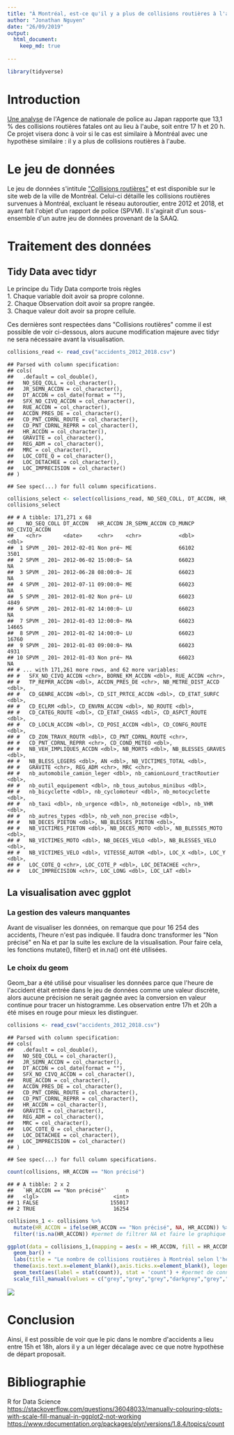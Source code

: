 ```yaml
---
title: "À Montréal, est-ce qu'il y a plus de collisions routières à l'aube?"
author: "Jonathan Nguyen"
date: "26/09/2019"
output: 
  html_document:
    keep_md: true
  
---
```




```r
library(tidyverse)
```
# Introduction

[Une analyse](https://www.japantimes.co.jp/news/2017/09/14/national/rate-fatal-accidents-twilight-prompts-police-urge-drivers-turn-headlights-earlier/#.XZKZykZKjD4) de l'Agence de nationale de police au Japan rapporte que 13,1 % des collisions routières fatales ont au lieu à l'aube, soit entre 17 h et 20 h. Ce projet visera donc à voir si le cas est similaire à Montréal avec une hypothèse similaire : il y a plus de collisions routières à l'aube.

# Le jeu de données

Le jeu de données s'intitule ["Collisions routières"](http://donnees.ville.montreal.qc.ca/dataset/collisions-routieres) et est disponible sur le site web de la ville de Montréal. Celui-ci détaille les collisions routières survenues à Montréal, excluant le réseau autoroutier, entre 2012 et 2018, et ayant fait l'objet d'un rapport de police (SPVM). Il s'agirait d'un sous-ensemble d'un autre jeu de données provenant de la SAAQ.

# Traitement des données

## Tidy Data avec tidyr
Le principe du Tidy Data comporte trois règles
<br> 1. Chaque variable doit avoir sa propre colonne.
<br> 2. Chaque Observation doit avoir sa propre rangée.
<br> 3. Chaque valeur doit avoir sa propre cellule.

Ces dernières sont respectées dans "Collisions routières" comme il est possible de voir ci-dessous, alors aucune modification majeure avec tidyr ne sera nécessaire avant la visualisation.


```r
collisions_read <- read_csv("accidents_2012_2018.csv")
```

```
## Parsed with column specification:
## cols(
##   .default = col_double(),
##   NO_SEQ_COLL = col_character(),
##   JR_SEMN_ACCDN = col_character(),
##   DT_ACCDN = col_date(format = ""),
##   SFX_NO_CIVQ_ACCDN = col_character(),
##   RUE_ACCDN = col_character(),
##   ACCDN_PRES_DE = col_character(),
##   CD_PNT_CDRNL_ROUTE = col_character(),
##   CD_PNT_CDRNL_REPRR = col_character(),
##   HR_ACCDN = col_character(),
##   GRAVITE = col_character(),
##   REG_ADM = col_character(),
##   MRC = col_character(),
##   LOC_COTE_Q = col_character(),
##   LOC_DETACHEE = col_character(),
##   LOC_IMPRECISION = col_character()
## )
```

```
## See spec(...) for full column specifications.
```

```r
collisions_select <- select(collisions_read, NO_SEQ_COLL, DT_ACCDN, HR_ACCDN, everything()) #permet de mettre en valeur les variables permettant de répondre à la question
collisions_select
```

```
## # A tibble: 171,271 x 68
##    NO_SEQ_COLL DT_ACCDN   HR_ACCDN JR_SEMN_ACCDN CD_MUNCP NO_CIVIQ_ACCDN
##    <chr>       <date>     <chr>    <chr>            <dbl>          <dbl>
##  1 SPVM _ 201~ 2012-02-01 Non pré~ ME               66102           3501
##  2 SPVM _ 201~ 2012-06-02 15:00:0~ SA               66023             NA
##  3 SPVM _ 201~ 2012-06-28 08:00:0~ JE               66023             NA
##  4 SPVM _ 201~ 2012-07-11 09:00:0~ ME               66023             NA
##  5 SPVM _ 201~ 2012-01-02 Non pré~ LU               66023           4849
##  6 SPVM _ 201~ 2012-01-02 14:00:0~ LU               66023             NA
##  7 SPVM _ 201~ 2012-01-03 12:00:0~ MA               66023          14665
##  8 SPVM _ 201~ 2012-01-02 14:00:0~ LU               66023          16760
##  9 SPVM _ 201~ 2012-01-03 09:00:0~ MA               66023           4931
## 10 SPVM _ 201~ 2012-01-03 Non pré~ MA               66023             NA
## # ... with 171,261 more rows, and 62 more variables:
## #   SFX_NO_CIVQ_ACCDN <chr>, BORNE_KM_ACCDN <dbl>, RUE_ACCDN <chr>,
## #   TP_REPRR_ACCDN <dbl>, ACCDN_PRES_DE <chr>, NB_METRE_DIST_ACCD <dbl>,
## #   CD_GENRE_ACCDN <dbl>, CD_SIT_PRTCE_ACCDN <dbl>, CD_ETAT_SURFC <dbl>,
## #   CD_ECLRM <dbl>, CD_ENVRN_ACCDN <dbl>, NO_ROUTE <dbl>,
## #   CD_CATEG_ROUTE <dbl>, CD_ETAT_CHASS <dbl>, CD_ASPCT_ROUTE <dbl>,
## #   CD_LOCLN_ACCDN <dbl>, CD_POSI_ACCDN <dbl>, CD_CONFG_ROUTE <dbl>,
## #   CD_ZON_TRAVX_ROUTR <dbl>, CD_PNT_CDRNL_ROUTE <chr>,
## #   CD_PNT_CDRNL_REPRR <chr>, CD_COND_METEO <dbl>,
## #   NB_VEH_IMPLIQUES_ACCDN <dbl>, NB_MORTS <dbl>, NB_BLESSES_GRAVES <dbl>,
## #   NB_BLESS_LEGERS <dbl>, AN <dbl>, NB_VICTIMES_TOTAL <dbl>,
## #   GRAVITE <chr>, REG_ADM <chr>, MRC <chr>,
## #   nb_automobile_camion_leger <dbl>, nb_camionLourd_tractRoutier <dbl>,
## #   nb_outil_equipement <dbl>, nb_tous_autobus_minibus <dbl>,
## #   nb_bicyclette <dbl>, nb_cyclomoteur <dbl>, nb_motocyclette <dbl>,
## #   nb_taxi <dbl>, nb_urgence <dbl>, nb_motoneige <dbl>, nb_VHR <dbl>,
## #   nb_autres_types <dbl>, nb_veh_non_precise <dbl>,
## #   NB_DECES_PIETON <dbl>, NB_BLESSES_PIETON <dbl>,
## #   NB_VICTIMES_PIETON <dbl>, NB_DECES_MOTO <dbl>, NB_BLESSES_MOTO <dbl>,
## #   NB_VICTIMES_MOTO <dbl>, NB_DECES_VELO <dbl>, NB_BLESSES_VELO <dbl>,
## #   NB_VICTIMES_VELO <dbl>, VITESSE_AUTOR <dbl>, LOC_X <dbl>, LOC_Y <dbl>,
## #   LOC_COTE_Q <chr>, LOC_COTE_P <dbl>, LOC_DETACHEE <chr>,
## #   LOC_IMPRECISION <chr>, LOC_LONG <dbl>, LOC_LAT <dbl>
```

## La visualisation avec ggplot

### La gestion des valeurs manquantes
Avant de visualiser les données, on remarque que pour 16 254 des accidents, l'heure n'est pas indiquée. Il faudra donc transformer les "Non précisé" en Na et par la suite les exclure de la visualisation. Pour faire cela, les fonctions mutate(), filter() et in.na() ont été utilisées.

### Le choix du geom
Geom_bar a été utilisé pour visualiser les données parce que l'heure de l'accident était entrée dans le jeu de données comme une valeur discrète, alors aucune précision ne serait gagnée avec la conversion en valeur continue pour tracer un histogramme. Les observation entre 17h et 20h a été mises en rouge pour mieux les distinguer.


```r
collisions <- read_csv("accidents_2012_2018.csv")
```

```
## Parsed with column specification:
## cols(
##   .default = col_double(),
##   NO_SEQ_COLL = col_character(),
##   JR_SEMN_ACCDN = col_character(),
##   DT_ACCDN = col_date(format = ""),
##   SFX_NO_CIVQ_ACCDN = col_character(),
##   RUE_ACCDN = col_character(),
##   ACCDN_PRES_DE = col_character(),
##   CD_PNT_CDRNL_ROUTE = col_character(),
##   CD_PNT_CDRNL_REPRR = col_character(),
##   HR_ACCDN = col_character(),
##   GRAVITE = col_character(),
##   REG_ADM = col_character(),
##   MRC = col_character(),
##   LOC_COTE_Q = col_character(),
##   LOC_DETACHEE = col_character(),
##   LOC_IMPRECISION = col_character()
## )
```

```
## See spec(...) for full column specifications.
```

```r
count(collisions, HR_ACCDN == "Non précisé")
```

```
## # A tibble: 2 x 2
##   `HR_ACCDN == "Non précisé"`      n
##   <lgl>                        <int>
## 1 FALSE                       155017
## 2 TRUE                         16254
```

```r
collisions_1 <- collisions %>%
  mutate(HR_ACCDN = ifelse(HR_ACCDN == "Non précisé", NA, HR_ACCDN)) %>% #remplace 'non précisé' dans le jeu de données avec NA
  filter(!is.na(HR_ACCDN)) #permet de filtrer NA et faire le graphique seulement avec des valeurs qui existent

ggplot(data = collisions_1,(mapping = aes(x = HR_ACCDN, fill = HR_ACCDN))) + 
  geom_bar() +
  labs(title = "Le nombre de collisions routières à Montréal selon l'heure (2012-2018)", fill = "Heure de la collsion", x = "Heure", y = "Nombre de collisions") +
  theme(axis.text.x=element_blank(),axis.ticks.x=element_blank(), legend.position = "bottom", legend.title = element_blank()) + #nettoyage de l'axe des x
  geom_text(aes(label = stat(count)), stat = 'count') + #permet de connaître plus facilement le nombre de collisions
  scale_fill_manual(values = c("grey","grey","grey","darkgrey","grey","grey","grey","darkgrey","grey","grey","grey","darkgrey","grey","grey","grey","darkgrey","grey","red","red","red","grey","grey", "grey","darkgrey"))  #permet de mettre valeur les observations de 17h à 20h
```

![](accident_visualization_files/figure-html/ggplot-1.png)<!-- -->
# Conclusion

Ainsi, il est possible de voir que le pic dans le nombre d'accidents a lieu entre 15h et 18h, alors il y a un léger décalage avec ce que notre hypothèse de départ proposait.


# Bibliographie

R for Data Science
https://stackoverflow.com/questions/36048033/manually-colouring-plots-with-scale-fill-manual-in-ggplot2-not-working
https://www.rdocumentation.org/packages/plyr/versions/1.8.4/topics/count


